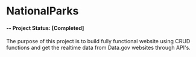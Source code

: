 # NationalParks 
#### -- Project Status: [Completed]

The purpose of this project is to build fully functional website using CRUD functions and get the realtime data from Data.gov websites through API's. 
